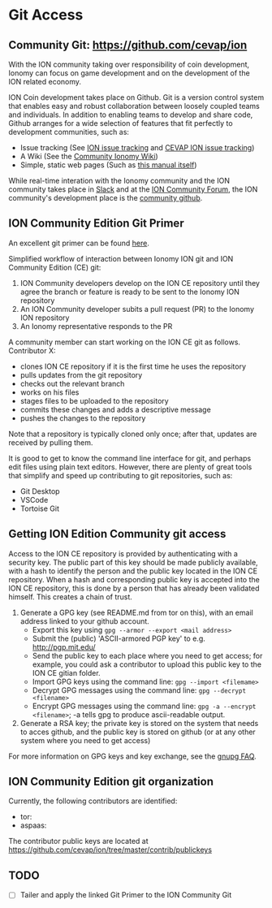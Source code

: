 # Git Access

## Community Git: https://github.com/cevap/ion

With the ION community taking over responsibility of coin development, Ionomy can focus on game development and on the development of the ION related economy.

ION Coin development takes place on Github. Git is a version control system that enables easy and robust collaboration between loosely coupled teams and individuals. 
In addition to enabling teams to develop and share code, Github arranges for a wide selection of features that fit perfectly to development communities, such as:
- Issue tracking (See [ION issue tracking](https://github.com/ionomy/ion/issues) and [CEVAP ION issue tracking](https://github.com/cevap/ion/issues))
- A Wiki (See the [Community Ionomy Wiki](https://github.com/cevap/ion/wiki))
- Simple, static web pages (Such as [this manual itself](https://cevap.github.io/doc/))

While real-time interation with the Ionomy community and the ION community takes place in [Slack](https://ionomy.slack.com/) and at the [ION Community Forum](https://ion.community/), the ION community's development place is the [community github](https://github.com/cevap/ion).

## ION Community Edition Git Primer

An excellent git primer can be found [here](https://dont-be-afraid-to-commit.readthedocs.io/en/latest/).

Simplified workflow of interaction between Ionomy ION git and ION Community Edition (CE) git:
1. ION Community developers develop on the ION CE repository until they agree the branch or feature is ready to be sent to the Ionomy ION repository
2. An ION Community developer subits a pull request (PR) to the Ionomy ION repository
3. An Ionomy representative responds to the PR

A community member can start working on the ION CE git as follows. Contributor X:
- clones ION CE repository if it is the first time he uses the repository
- pulls updates from the git repository
- checks out the relevant branch
- works on his files
- stages files to be uploaded to the repository
- commits these changes and adds a descriptive message
- pushes the changes to the repository

Note that a repository is typically cloned only once; after that, updates are received by pulling them.

It is good to get to know the command line interface for git, and perhaps edit files using plain text editors. However, there are plenty of great tools that simplify and speed up contributing to git repositories, such as:
- Git Desktop
- VSCode
- Tortoise Git

## Getting ION Edition Community git access

Access to the ION CE repository is provided by authenticating with a security key. 
The public part of this key should be made publicly available, with a hash to identify the person and the public key located in the ION CE repository. When a hash and corresponding public key is accepted into the ION CE repository, this is done by a person that has already been validated himself. This creates a chain of trust.

1. Generate a GPG key (see README.md from tor on this), with an email address linked to your github account. 
    - Export this key using `gpg --armor --export <mail address>`
    - Submit the (public) 'ASCII-armored PGP key' to e.g. http://pgp.mit.edu/
    - Send the public key to each place where you need to get access; for example, you could ask a contributor to upload this public key to the ION CE gitian folder.
    - Import GPG keys using the command line: `gpg --import <filemame>`
    - Decrypt GPG messages using the command line: `gpg --decrypt <filename>`
    - Encrypt GPG messages using the command line: `gpg -a --encrypt <filename>`; -a tells gpg to produce ascii-readable output.
2. Generate a RSA key; the private key is stored on the system that needs to acces github, and the public key is stored on github (or at any other system where you need to get access)

For more information on GPG keys and key exchange, see the [gnupg FAQ](https://www.gnupg.org/gph/en/manual/x56.html).

## ION Community Edition git organization

Currently, the following contributors are identified:
- tor: <link to public key>
- aspaas: <link to public key>

The contributor public keys are located at https://github.com/cevap/ion/tree/master/contrib/publickeys

## TODO
- [ ] Tailer and apply the linked Git Primer to the ION Community Git